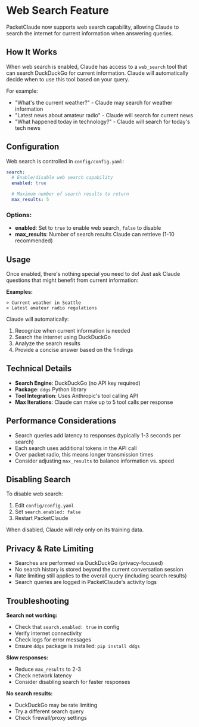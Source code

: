 # Web Search Feature

PacketClaude now supports web search capability, allowing Claude to search the internet for current information when answering queries.

## How It Works

When web search is enabled, Claude has access to a `web_search` tool that can search DuckDuckGo for current information. Claude will automatically decide when to use this tool based on your query.

For example:
- "What's the current weather?" - Claude may search for weather information
- "Latest news about amateur radio" - Claude will search for current news
- "What happened today in technology?" - Claude will search for today's tech news

## Configuration

Web search is controlled in `config/config.yaml`:

```yaml
search:
  # Enable/disable web search capability
  enabled: true

  # Maximum number of search results to return
  max_results: 5
```

### Options:

- **enabled**: Set to `true` to enable web search, `false` to disable
- **max_results**: Number of search results Claude can retrieve (1-10 recommended)

## Usage

Once enabled, there's nothing special you need to do! Just ask Claude questions that might benefit from current information:

**Examples:**
```
> Current weather in Seattle
> Latest amateur radio regulations
```

Claude will automatically:
1. Recognize when current information is needed
2. Search the internet using DuckDuckGo
3. Analyze the search results
4. Provide a concise answer based on the findings

## Technical Details

- **Search Engine**: DuckDuckGo (no API key required)
- **Package**: `ddgs` Python library
- **Tool Integration**: Uses Anthropic's tool calling API
- **Max Iterations**: Claude can make up to 5 tool calls per response

## Performance Considerations

- Search queries add latency to responses (typically 1-3 seconds per search)
- Each search uses additional tokens in the API call
- Over packet radio, this means longer transmission times
- Consider adjusting `max_results` to balance information vs. speed

## Disabling Search

To disable web search:

1. Edit `config/config.yaml`
2. Set `search.enabled: false`
3. Restart PacketClaude

When disabled, Claude will rely only on its training data.

## Privacy & Rate Limiting

- Searches are performed via DuckDuckGo (privacy-focused)
- No search history is stored beyond the current conversation session
- Rate limiting still applies to the overall query (including search results)
- Search queries are logged in PacketClaude's activity logs

## Troubleshooting

**Search not working:**
- Check that `search.enabled: true` in config
- Verify internet connectivity
- Check logs for error messages
- Ensure `ddgs` package is installed: `pip install ddgs`

**Slow responses:**
- Reduce `max_results` to 2-3
- Check network latency
- Consider disabling search for faster responses

**No search results:**
- DuckDuckGo may be rate limiting
- Try a different search query
- Check firewall/proxy settings
